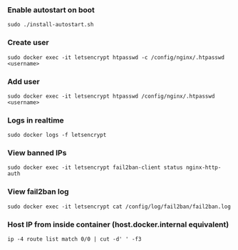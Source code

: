 

### Enable autostart on boot
```
sudo ./install-autostart.sh
```

### Create user
```
sudo docker exec -it letsencrypt htpasswd -c /config/nginx/.htpasswd <username>
```

### Add user
```
sudo docker exec -it letsencrypt htpasswd /config/nginx/.htpasswd <username>
```

### Logs in realtime
```
sudo docker logs -f letsencrypt
```

### View banned IPs
```
sudo docker exec -it letsencrypt fail2ban-client status nginx-http-auth
```

### View fail2ban log
```
sudo docker exec -it letsencrypt cat /config/log/fail2ban/fail2ban.log
```

### Host IP from inside container (host.docker.internal equivalent)
```
ip -4 route list match 0/0 | cut -d' ' -f3
```